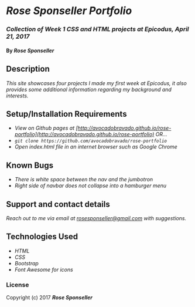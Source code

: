 # _Rose Sponseller Portfolio_

### _Collection of Week 1 CSS and HTML projects at Epicodus, April 21, 2017_

#### By _**Rose Sponseller**_

## Description

_This site showcases four projects I made my first week at Epicodus, it also provides some additional information regarding my background and interests._

## Setup/Installation Requirements

* _View on Github pages at [http://avocadobravado.github.io/rose-portfolio](http://avocadobravado.github.io/rose-portfolio) OR..._
* _`git clone https://github.com/avocadobravado/rose-portfolio`_
* _Open index.html file in an internet browser such as Google Chrome_

## Known Bugs

* _There is white space between the nav and the jumbotron_
* _Right side of navbar does not collapse into a hamburger menu_

## Support and contact details

_Reach out to me via email at rosesponseller@gmail.com with suggestions._

## Technologies Used

* _HTML_
* _CSS_
* _Bootstrap_
* _Font Awesome for icons_

### License

Copyright (c) 2017 **_Rose Sponseller_**
